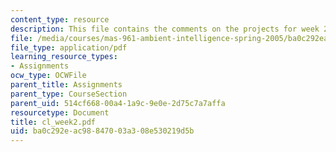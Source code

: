 ```yaml
---
content_type: resource
description: This file contains the comments on the projects for week 2 by the student.
file: /media/courses/mas-961-ambient-intelligence-spring-2005/ba0c292eac98847003a308e530219d5b_cl_week2.pdf
file_type: application/pdf
learning_resource_types:
- Assignments
ocw_type: OCWFile
parent_title: Assignments
parent_type: CourseSection
parent_uid: 514cf668-00a4-1a9c-9e0e-2d75c7a7affa
resourcetype: Document
title: cl_week2.pdf
uid: ba0c292e-ac98-8470-03a3-08e530219d5b
---
```

